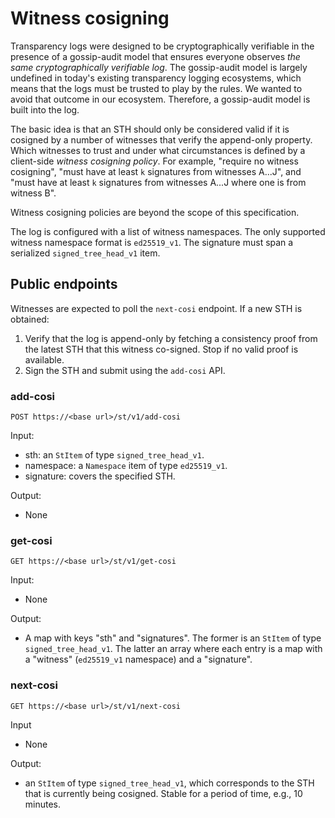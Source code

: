 # Witness cosigning
Transparency logs were designed to be cryptographically verifiable in the
presence of a gossip-audit model that ensures everyone observes _the same
cryptographically verifiable log_.  The gossip-audit model is largely undefined
in today's existing transparency logging ecosystems, which means that the logs
must be trusted to play by the rules.   We wanted to avoid that outcome in our
ecosystem.  Therefore, a gossip-audit model is built into the log.

The basic idea is that an STH should only be considered valid if it is cosigned
by a number of witnesses that verify the append-only property.  Which witnesses
to trust and under what circumstances is defined by a client-side _witness
cosigning policy_.  For example,
	"require no witness cosigning",
	"must have at least `k` signatures from witnesses A...J", and
	"must have at least `k` signatures from witnesses A...J where one is from
		witness B".

Witness cosigning policies are beyond the scope of this specification.

The log is configured with a list of witness namespaces. The only supported
witness namespace format is `ed25519_v1`.  The signature must span a serialized
`signed_tree_head_v1` item.

## Public endpoints
Witnesses are expected to poll the `next-cosi` endpoint.  If a new STH is
obtained:
1. Verify that the log is append-only by fetching a consistency proof from the
latest STH that this witness co-signed.  Stop if no valid proof is available.
2. Sign the STH and submit using the `add-cosi` API.

### add-cosi
```
POST https://<base url>/st/v1/add-cosi
```

Input:
- sth: an `StItem` of type `signed_tree_head_v1`.
- namespace: a `Namespace` item of type `ed25519_v1`.
- signature: covers the specified STH.

Output:
- None

### get-cosi
```
GET https://<base url>/st/v1/get-cosi
```

Input:
- None

Output:
- A map with keys "sth" and "signatures".  The former is an `StItem` of type
`signed_tree_head_v1`.  The latter an array where each entry is a map with a
"witness" (`ed25519_v1` namespace) and a "signature".

### next-cosi
```
GET https://<base url>/st/v1/next-cosi
```

Input
- None

Output:
- an `StItem` of type `signed_tree_head_v1`, which corresponds to the STH
that is currently being cosigned. Stable for a period of time, e.g., 10 minutes.
